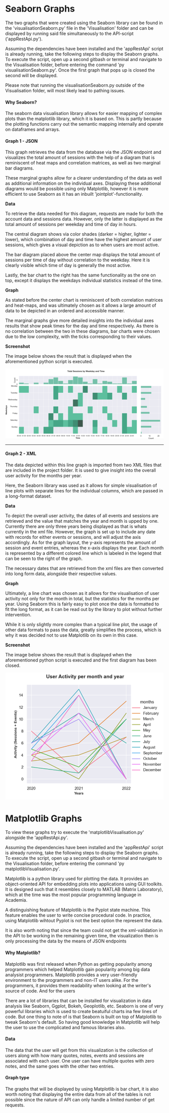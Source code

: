 # Seaborn Graphs

The two graphs that were created using the Seaborn library can be found in the 'visualisationSeaborn.py' file in the 'Visualisation' folder and can be displayed by running said file simultaneously to the API-script ('appRestApi.py'). 

Assuming the dependencies have been installed and the 'appRestApi' script is already running, take the following steps to display the Seaborn graphs. To execute the script, open up a second gitbash or terminal and navigate to the Visualisation folder, before entering the command 'py visualisationSeaborn.py'.  Once the first graph that pops up is closed the second will be displayed. 

Please note that running the visualisationSeaborn.py outside of the Visualisation folder, will most likely lead to pathing issues. 

<h4>Why Seaborn?</h4>

The seaborn data visualisation library allows for easier mapping of complex plots than the matplotlib library, which it is based on. This is partly because the plotting functions carry out the semantic mapping internally and operate on dataframes and arrays. 

<h4>Graph 1 - JSON </h4>

This graph retrieves the data from the database via the JSON endpoint and visualizes the total amount of sessions with the help of a diagram that is reminiscent of heat maps and correlation matrices, as well as two marginal bar diagrams. 

These marginal graphs allow for a clearer understanding of the data as well as additional information on the individual axes. Displaying these additional diagrams would be possible using only Matplotlib, however it is more efficient to use Seaborn as it has an inbuilt 'jointplot'-functionality. 

**Data**

To retrieve the data needed for this diagram, requests are made for both the account data and sessions data. However, only the latter is displayed as the total amount of sessions per weekday and time of day in hours. 

The central diagram shows via color shades (darker = higher, lighter = lower), which combination of day and time have the highest amount of user sessions, which gives a visual depiction as to when users are most active. 

The bar diagram placed above the center map displays the total amount of sessions per time of day without correlation to the weekday. Here it is clearly visible which time of day is generally the most active. 

Lastly, the bar chart to the right has the same functionality as the one on top, except it displays the weekdays individual statistics instead of the time. 

**Graph** 

As stated before the center chart is reminiscent of both correlation matrices and heat-maps, and was ultimately chosen as it allows a large amount of data to be depicted in an ordered and accessible manner. 

The marginal graphs give more detailed insights into the individual axes results that show peak times for the day and time respectively. As there is no correlation between the two in these diagrams, bar charts were chosen due to the low complexity, with the ticks corresponding to their values. 

**Screenshot** 

The image below shows the result that is displayed when the aforementioned python script is executed. 

![](docImages/jsonGraph.png)

-------

<h4>Graph 2 - XML </h4>

The data depicted within this line graph is imported from two XML files that are included in the project folder. It is used to give insight into the overall user activity for the months per year. 

Here, the Seaborn library was used as it allows for simple visualisation of line plots with separate lines for the individual columns, which are passed in a long-format dataset. 

**Data**

To depict the overall user activity, the dates of all events and sessions are retrieved and the value that matches the year and month is upped by one. Currently there are only three years being displayed as that is whats currently in the xml file. However, the graph is set up to include any date with records for either events or sessions, and will adjust the axis accordingly. As for the graph layout, the y-axis represents the amount of session and event entries, whereas the x-axis displays the year. Each month is represented by a different colored line which is labeled in the legend that can be seen to the right of the graph. 

The necessary dates that are retrieved from the xml files are then converted into long form data, alongside their respective values.  

**Graph** 

Ultimately, a line chart was chosen as it allows for the visualisation of user activity not only for the month in total, but the statistics for the months per year. Using Seaborn this is fairly easy to plot once the data is formatted to fit the long format, as it can be read out by the library to plot without further intervention. 

While it is only slightly more complex than a typical line plot, the usage of other data formats to pass the data, greatly simplifies the process, which is why it was decided not to use Matplotlib on its own in this case. 

**Screenshot** 

The image below shows the result that is displayed when the aforementioned python script is executed and the first diagram has been closed. 

![](docImages/xmlGraph.png)



# Matplotlib Graphs
To view these graphs try to execute the 'matplotlibVisualisation.py' alongside the 'appRestApi.py'.  

Assuming the dependencies have been installed and the 'appRestApi' script is already running, take the following steps to display the Seaborn graphs. To execute the script, open up a second gitbash or terminal and navigate to the Visualisation folder, before entering the command 'py matplotlibVisualisation.py'.

Matplotlib is a python library used for plotting the data. It provides an object-oriented API for embedding plots into applications using GUI toolkits. It is designed such that it resembles closely to MATLAB (Matrix Laboratory), which at the time was the most popular programming language in Academia. 

A distinguishing feature of Matplotlib is the Pyplot state machine. This feature enables the user to write concise procedural code. In practice, using Matplotlib wihtout Pyplot is not the best option the represent the data. 

It is also worth noting that since the team could not get the xml-validation in the API to be working in the remaining given time, the visualization then is only processing the data by the means of JSON endpoints

#### Why Matplotlib?

Matplotlib was first released when Python as getting popularity among programmers which helped Matplotlib gain popularity among big data analysist programmers. Matplotlib provides a very user-friendly environment to the programmers and non-IT users alike. For the programmers, it provides them readability when looking at the writer's source of code. And for the users 

There are a lot of libraries that can be installed for visualization in data analysis like Seaborn, Ggplot, Bokeh, Geoplotlib, etc. Seaborn is one of very powerful libraries which is used to create beatuiful charts ina few lines of code. But one thing to note of is that Seaborn is built on top of Matplotlib to tweak Seaborn's default. So having good knowledge in Matplotlib will help the user to use the complicated and famous libraries also.  

#### Data

The data that the user will get from this visualization is the collection of users along with how many quotes, notes, events and sessions are associated with each user. One user can have multiple quotes with zero notes, and the same goes with the other two entries. 

#### Graph type

The graphs that will be displayed by using Matplotlib is bar chart, it is also worth noting that displaying the entire data from all of the tables is not possible since the nature of API can only handle a limited number of get requests. 

